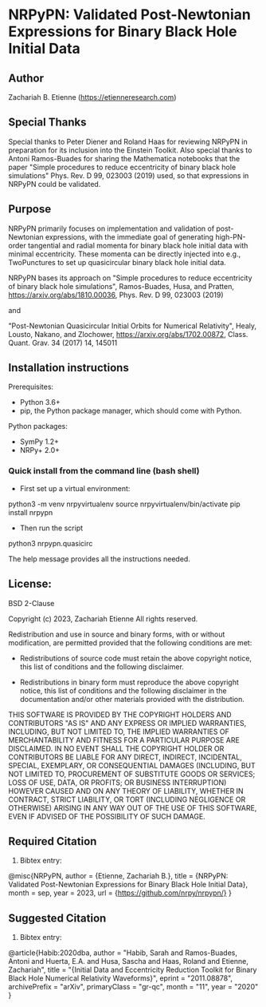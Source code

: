 # NRPyPN: Validated Post-Newtonian Expressions for Binary Black Hole Initial Data

## Author
Zachariah B. Etienne (https://etienneresearch.com)

## Special Thanks
Special thanks to Peter Diener and Roland Haas for reviewing
NRPyPN in preparation for its inclusion into the Einstein
Toolkit. Also special thanks to Antoni Ramos-Buades for sharing
the Mathematica notebooks that the paper
"Simple procedures to reduce eccentricity of binary black hole simulations"
Phys. Rev. D 99, 023003 (2019)
used, so that expressions in NRPyPN could be validated.

## Purpose

NRPyPN primarily focuses on implementation and validation of
post-Newtonian expressions, with the immediate goal of generating
high-PN-order tangential and radial momenta for binary black hole
initial data with minimal eccentricity. These momenta can be
directly injected into e.g., TwoPunctures to set up quasicircular
binary black hole initial data.

NRPyPN bases its approach on
"Simple procedures to reduce eccentricity of binary black hole simulations",
Ramos-Buades, Husa, and Pratten,
https://arxiv.org/abs/1810.00036,
Phys. Rev. D 99, 023003 (2019)

and

"Post-Newtonian Quasicircular Initial Orbits for Numerical Relativity",
Healy, Lousto, Nakano, and Zlochower,
https://arxiv.org/abs/1702.00872,
Class. Quant. Grav. 34 (2017) 14, 145011 


## Installation instructions

Prerequisites:

* Python 3.6+
* pip, the Python package manager, which should come with Python.

Python packages:

* SymPy 1.2+
* NRPy+ 2.0+

### Quick install from the command line (bash shell)

* First set up a virtual environment:

python3 -m venv nrpyvirtualenv
source nrpyvirtualenv/bin/activate
pip install nrpypn

* Then run the script

python3 nrpypn.quasicirc

The help message provides all the instructions needed.

## License:
BSD 2-Clause

Copyright (c) 2023, Zachariah Etienne
All rights reserved.

Redistribution and use in source and binary forms, with or without
modification, are permitted provided that the following conditions are met:

* Redistributions of source code must retain the above copyright notice, this
  list of conditions and the following disclaimer.

* Redistributions in binary form must reproduce the above copyright notice,
  this list of conditions and the following disclaimer in the documentation
  and/or other materials provided with the distribution.

THIS SOFTWARE IS PROVIDED BY THE COPYRIGHT HOLDERS AND CONTRIBUTORS "AS IS"
AND ANY EXPRESS OR IMPLIED WARRANTIES, INCLUDING, BUT NOT LIMITED TO, THE
IMPLIED WARRANTIES OF MERCHANTABILITY AND FITNESS FOR A PARTICULAR PURPOSE ARE
DISCLAIMED. IN NO EVENT SHALL THE COPYRIGHT HOLDER OR CONTRIBUTORS BE LIABLE
FOR ANY DIRECT, INDIRECT, INCIDENTAL, SPECIAL, EXEMPLARY, OR CONSEQUENTIAL
DAMAGES (INCLUDING, BUT NOT LIMITED TO, PROCUREMENT OF SUBSTITUTE GOODS OR
SERVICES; LOSS OF USE, DATA, OR PROFITS; OR BUSINESS INTERRUPTION) HOWEVER
CAUSED AND ON ANY THEORY OF LIABILITY, WHETHER IN CONTRACT, STRICT LIABILITY,
OR TORT (INCLUDING NEGLIGENCE OR OTHERWISE) ARISING IN ANY WAY OUT OF THE USE
OF THIS SOFTWARE, EVEN IF ADVISED OF THE POSSIBILITY OF SUCH DAMAGE.


## Required Citation

1) Bibtex entry:

@misc{NRPyPN,
 author       = {Etienne, Zachariah B.},
 title        = {NRPyPN: Validated Post-Newtonian Expressions for Binary Black Hole Initial Data},
 month        = sep,
 year         = 2023,
 url          = {https://github.com/nrpy/nrpypn/}
}

## Suggested Citation

1) Bibtex entry:

@article{Habib:2020dba,
    author = "Habib, Sarah and Ramos-Buades, Antoni and Huerta, E.A. and Husa, Sascha and Haas, Roland and Etienne, Zachariah",
    title = "{Initial Data and Eccentricity Reduction Toolkit for Binary Black Hole Numerical Relativity Waveforms}",
    eprint = "2011.08878",
    archivePrefix = "arXiv",
    primaryClass = "gr-qc",
    month = "11",
    year = "2020"
}
